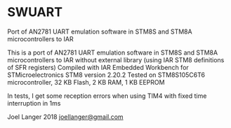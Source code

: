 # SWUART
Port of AN2781 UART emulation software in STM8S and STM8A microcontrollers to IAR

This is a port of
AN2781 UART emulation software in STM8S and STM8A microcontrollers
to IAR without external library (using IAR STM8 definitions of SFR registers)
Compiled with IAR Embedded Workbench for STMicroelectronics STM8 version 2.20.2
Tested on
STM8S105C6T6 microcontroller, 32 KB Flash, 2 KB RAM, 1 KB EEPROM

In tests, I get some reception errors when using TIM4 with fixed time interruption in 1ms

Joel Langer 2018 joellanger@gmail.com
